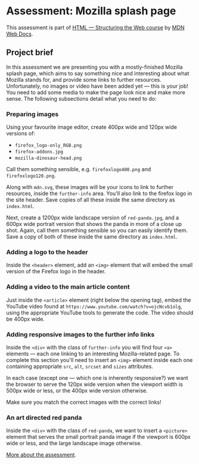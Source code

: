 # Assessment: Mozilla splash page

This assessment is part of [HTML — Structuring the Web course](https://developer.mozilla.org/en-US/docs/Learn/HTML) by [MDN Web Docs](https://developer.mozilla.org/).

## Project brief

In this assessment we are presenting you with a mostly-finished Mozilla splash page, which aims to say something nice and interesting about what Mozilla stands for, and provide some links to further resources. Unfortunately, no images or video have been added yet — this is your job! You need to add some media to make the page look nice and make more sense. The following subsections detail what you need to do:

### Preparing images

Using your favourite image editor, create 400px wide and 120px wide versions of:

* `firefox_logo-only_RGB.png`
* `firefox-addons.jpg`
* `mozilla-dinosaur-head.png`

Call them something sensible, e.g. `firefoxlogo400.png` and `firefoxlogo120.png`.

Along with `mdn.svg`, these images will be your icons to link to further resources, inside the `further-info` area. You'll also link to the firefox logo in the site header. Save copies of all these inside the same directory as `index.html`.

Next, create a 1200px wide landscape version of `red-panda.jpg`, and a 600px wide portrait version that shows the panda in more of a close up shot. Again, call them something sensible so you can easily identify them. Save a copy of both of these inside the same directory as `index.html`.

### Adding a logo to the header

Inside the `<header>` element, add an `<img>` element that will embed the small version of the Firefox logo in the header.

### Adding a video to the main article content

Just inside the `<article>` element (right below the opening tag), embed the YouTube video found at `https://www.youtube.com/watch?v=ojcNcvb1olg`, using the appropriate YouTube tools to generate the code. The video should be 400px wide.

### Adding responsive images to the further info links

Inside the `<div>` with the class of `further-info` you will find four `<a>` elements — each one linking to an interesting Mozilla-related page. To complete this section you'll need to insert an `<img>` element inside each one containing appropriate `src`, `alt`, `srcset` and `sizes` attributes.

In each case (except one — which one is inherently responsive?) we want the browser to serve the 120px wide version when the viewport width is 500px wide or less, or the 400px wide version otherwise.

Make sure you match the correct images with the correct links!

### An art directed red panda

Inside the `<div>` with the class of `red-panda`, we want to insert a `<picture>` element that serves the small portrait panda image if the viewport is 600px wide or less, and the large landscape image otherwise.

[More about the assessment](https://developer.mozilla.org/en-US/docs/Learn/HTML/Introduction_to_HTML/Structuring_a_page_of_content).
